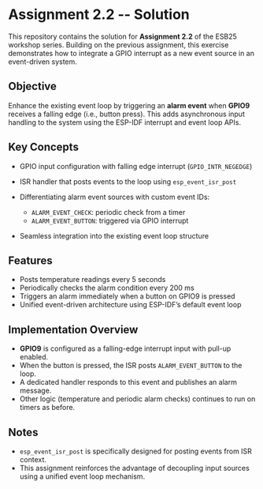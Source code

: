 # Assignment 2.2 -- Solution

This repository contains the solution for **Assignment 2.2** of the ESB25 workshop series. Building on the previous assignment, this exercise demonstrates how to integrate a GPIO interrupt as a new event source in an event-driven system.

## Objective

Enhance the existing event loop by triggering an **alarm event** when **GPIO9** receives a falling edge (i.e., button press). This adds asynchronous input handling to the system using the ESP-IDF interrupt and event loop APIs.

## Key Concepts

* GPIO input configuration with falling edge interrupt (`GPIO_INTR_NEGEDGE`)
* ISR handler that posts events to the loop using `esp_event_isr_post`
* Differentiating alarm event sources with custom event IDs:

  * `ALARM_EVENT_CHECK`: periodic check from a timer
  * `ALARM_EVENT_BUTTON`: triggered via GPIO interrupt
* Seamless integration into the existing event loop structure

## Features

* Posts temperature readings every 5 seconds
* Periodically checks the alarm condition every 200 ms
* Triggers an alarm immediately when a button on GPIO9 is pressed
* Unified event-driven architecture using ESP-IDF’s default event loop

## Implementation Overview

* **GPIO9** is configured as a falling-edge interrupt input with pull-up enabled.
* When the button is pressed, the ISR posts `ALARM_EVENT_BUTTON` to the loop.
* A dedicated handler responds to this event and publishes an alarm message.
* Other logic (temperature and periodic alarm checks) continues to run on timers as before.

## Notes

* `esp_event_isr_post` is specifically designed for posting events from ISR context.
* This assignment reinforces the advantage of decoupling input sources using a unified event loop mechanism.

